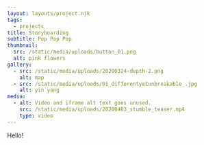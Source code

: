 ```yaml
---
layout: layouts/project.njk
tags:
  - projects
title: Storyboarding
subtitle: Pop Pop Pop
thumbnail:
  src: /static/media/uploads/button_01.png
  alt: pink flowers
gallery:
  - src: /static/media/uploads/20200324-depth-2.png
    alt: map
  - src: /static/media/uploads/01_differentyetunbreakable_.jpg
    alt: yin yang
media:
  - alt: Video and iframe alt text goes unused.
    src: /static/media/uploads/20200403_stumble_teaser.mp4
    type: video
---
```

Hello!